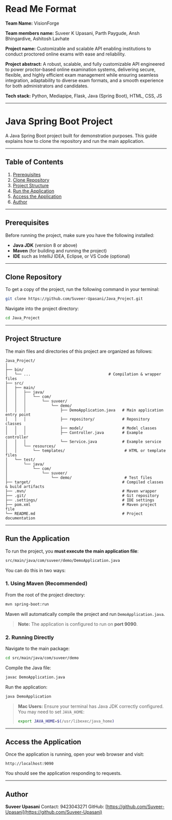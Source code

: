 

# Read Me Format

**Team Name:** VisionForge

**Team members name:** Suveer K Upasani, Parth Paygude, Ansh Bhingardive, Ashitosh Lavhate

**Project name:** Customizable and scalable API enabling institutions to conduct proctored online exams with ease and reliability.

**Project abstract:** A robust, scalable, and fully customizable API engineered to power proctor-based online examination systems, delivering secure, flexible, and highly efficient exam management while ensuring seamless integration, adaptability to diverse exam formats, and a smooth experience for both administrators and candidates.

**Tech stack:** Python, Mediapipe, Flask, Java (Spring Boot), HTML, CSS, JS

---

# Java Spring Boot Project

A Java Spring Boot project built for demonstration purposes. This guide explains how to clone the repository and run the main application.

---

## Table of Contents

1. [Prerequisites](#prerequisites)
2. [Clone Repository](#clone-repository)
3. [Project Structure](#project-structure)
4. [Run the Application](#run-the-application)
5. [Access the Application](#access-the-application)
6. [Author](#author)

---

## Prerequisites

Before running the project, make sure you have the following installed:

* **Java JDK** (version 8 or above)
* **Maven** (for building and running the project)
* **IDE** such as IntelliJ IDEA, Eclipse, or VS Code (optional)

---

## Clone Repository

To get a copy of the project, run the following command in your terminal:

```bash
git clone https://github.com/Suveer-Upasani/Java_Project.git
```

Navigate into the project directory:

```bash
cd Java_Project
```

---

## Project Structure

The main files and directories of this project are organized as follows:

```
Java_Project/
│
├── bin/
│   └── ...                                  # Compilation & wrapper files
├── src/
│   ├── main/
│   │   ├── java/
│   │   │   └── com/
│   │   │       └── suveer/
│   │   │           └── demo/
│   │   │               ├── DemoApplication.java   # Main application entry point
│   │   │               ├── repository/            # Repository classes
│   │   │               ├── model/                 # Model classes
│   │   │               ├── Controller.java        # Example controller
│   │   │               └── Service.java           # Example service
│   │   └── resources/
│   │       └── templates/                          # HTML or template files
│   └── test/
│       └── java/
│           └── com/
│               └── suveer/
│                   └── demo/                       # Test files
├── target/                                        # Compiled classes & build artifacts
├── .mvn/                                          # Maven wrapper
├── .git/                                          # Git repository
├── .settings/                                     # IDE settings
├── pom.xml                                        # Maven project file
└── README.md                                      # Project documentation
```

---

## Run the Application

To run the project, you **must execute the main application file**:

```bash
src/main/java/com/suveer/demo/DemoApplication.java
```

You can do this in two ways:

### 1. Using Maven (Recommended)

From the root of the project directory:

```bash
mvn spring-boot:run
```

Maven will automatically compile the project and run `DemoApplication.java`.

> **Note:** The application is configured to run on **port 9090**.

### 2. Running Directly

Navigate to the main package:

```bash
cd src/main/java/com/suveer/demo
```

Compile the Java file:

```bash
javac DemoApplication.java
```

Run the application:

```bash
java DemoApplication
```

> **Mac Users:** Ensure your terminal has Java JDK correctly configured. You may need to set `JAVA_HOME`:
>
> ```bash
> export JAVA_HOME=$(/usr/libexec/java_home)
> ```

---

## Access the Application

Once the application is running, open your web browser and visit:

```
http://localhost:9090
```

You should see the application responding to requests.

---

## Author

**Suveer Upasani**
Contact: 9423043271
GitHub: [https://github.com/Suveer-Upasani](https://github.com/Suveer-Upasani)

